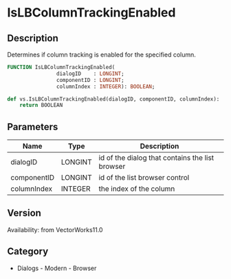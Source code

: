 # IsLBColumnTrackingEnabled

## Description
Determines if column tracking is enabled for the specified column.

```pascal
FUNCTION IsLBColumnTrackingEnabled(
				dialogID    : LONGINT;
				componentID : LONGINT;
				columnIndex : INTEGER): BOOLEAN;
```

```python
def vs.IsLBColumnTrackingEnabled(dialogID, componentID, columnIndex):
    return BOOLEAN
```

## Parameters
|Name|Type|Description|
|---|---|---|
|dialogID|LONGINT|id of the dialog that contains the list browser|
|componentID|LONGINT|id of the list browser control|
|columnIndex|INTEGER|the index of the column|

## Version
Availability: from VectorWorks11.0

## Category
* Dialogs - Modern - Browser

